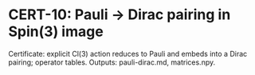 # CERT-10: Pauli -> Dirac pairing in Spin(3) image

Certificate: explicit Cl(3) action reduces to Pauli and embeds into a Dirac pairing; operator tables. Outputs: pauli-dirac.md, matrices.npy.
